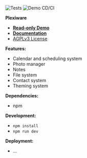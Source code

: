 ![Tests]() ![Demo CD/CI]()

**Plexiware**
- **[Read-only Demo]()**
- **[Documentation]()**
- [AGPLv3 License]()

**Features:**
- Calendar and scheduling system
- Photo manager
- Notes
- File system
- Contact system
- Theming system

**Dependencies:**
- npm

**Development:**
- `npm install`
- `npm run dev`

**Deployment:**
- ...
